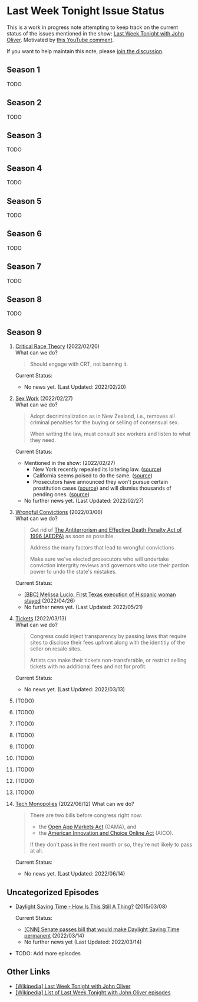 #  Last Week Tonight Issue Status

This is a work in progress note attempting to keep track on the current status of the issues mentioned in the show: [Last Week Tonight with John Oliver](https://www.youtube.com/channel/UC3XTzVzaHQEd30rQbuvCtTQ). Motivated by [this YouTube comment](https://www.youtube.com/watch?v=Ezv8sdTLxKo&lc=Ugw0oBosiC3Igf3cKqB4AaABAg).

If you want to help maintain this note, please [join the discussion](https://github.com/j3soon/LastWeekTonightIssueStatus/discussions/1).

## Season 1
TODO
## Season 2
TODO
## Season 3
TODO
## Season 4
TODO
## Season 5
TODO
## Season 6
TODO
## Season 7
TODO
## Season 8
TODO
## Season 9
1. [Critical Race Theory](https://youtu.be/EICp1vGlh_U) (2022/02/20)  
   What can we do?
   > Should engage with CRT, not banning it.

   Current Status:
   - No news yet. (Last Updated: 2022/02/20)

2. [Sex Work](https://youtu.be/-gd8yUptg0Q) (2022/02/27)  
   What can we do?
   > Adopt decriminalization as in New Zealand, i.e., removes all criminal penalties for the buying or selling of consensual sex.
   >
   > When writing the law, must consult sex workers and listen to what they need.

   Current Status:
   - Mentioned in the show: (2022/02/27)
     - New York recently repealed its loitering law. ([source](https://edition.cnn.com/2021/02/02/us/new-york-trans-ban-prostitution-law-repeal/index.html))
     - California seems poised to do the same. ([source](https://edition.cnn.com/2021/03/09/us/california-walking-while-trans-law/index.html))
     - Prosecutors have announced they won't pursue certain prostitution cases ([source](https://edition.cnn.com/2021/03/27/us/baltimore-prosecute-prostitution-drug-possession/index.html)) and will dismiss thousands of pending ones. ([source](https://www.npr.org/2021/04/21/989588072/a-relic-and-burden-manhattan-district-attorney-to-stop-prosecuting-prostitution))
   - No further news yet. (Last Updated: 2022/02/27)

3. [Wrongful Convictions](https://youtu.be/kpYYdCzTpps) (2022/03/06)  
   What can we do?
   > Get rid of [The Antiterrorism and Effective Death Penalty Act of 1996 (AEDPA)](https://en.wikipedia.org/wiki/Antiterrorism_and_Effective_Death_Penalty_Act_of_1996) as soon as possible.
   >
   > Address the many factors that lead to wrongful convictions
   >
   > Make sure we've elected prosecutors who will undertake conviction intergrity reviews and governors who use their pardon power to undo the state's mistakes.

   Current Status:
   - [[BBC] Melissa Lucio: First Texas execution of Hispanic woman stayed](https://www.bbc.com/news/world-us-canada-61220975) (2022/04/26)
   - No further news yet. (Last Updated: 2022/05/21)

4. [Tickets](https://youtu.be/-_Y7uqqEFnY) (2022/03/13)  
   What can we do?
   > Congress could inject transparency by passing laws that require sites to disclose their fees upfront along with the identitiy of the seller on resale sites.
   >
   > Artists can make their tickets non-transferable, or restrict selling tickets with no additional fees and not for profit.

   Current Status:
   - No news yet. (Last Updated: 2022/03/13)

5. (TODO)
6. (TODO)
7. (TODO)
8. (TODO)
9. (TODO)
10. (TODO)
11. (TODO)
12. (TODO)
13. (TODO)
14. [Tech Monopolies](https://youtu.be/jXf04bhcjbg) (2022/06/12)
    What can we do?
    > There are two bills before congress right now:
    > - the [Open App Markets Act](https://en.wikipedia.org/wiki/Open_App_Markets_Act) (OAMA), and
    > - the [American Innovation and Choice Online Act](https://en.wikipedia.org/wiki/American_Innovation_and_Choice_Online_Act) (AICO).
    >
    > If they don't pass in the next month or so, they're not likely to pass at all.

    Current Status:
    - No news yet. (Last Updated: 2022/06/14)
## Uncategorized Episodes

- [Daylight Saving Time - How Is This Still A Thing?](https://youtu.be/br0NW9ufUUw) (2015/03/08)

   Current Status:
   - [[CNN] Senate passes bill that would make Daylight Saving Time permanent](https://edition.cnn.com/2022/03/15/politics/senate-daylight-saving-time-permanent/index.html) (2022/03/14)
   - No further news yet (Last Updated: 2022/03/14)

- TODO: Add more episodes

## Other Links

- [[Wikipedia] Last Week Tonight with John Oliver](https://en.wikipedia.org/wiki/Last_Week_Tonight_with_John_Oliver)
- [[Wikipedia] List of Last Week Tonight with John Oliver episodes](https://en.wikipedia.org/wiki/List_of_Last_Week_Tonight_with_John_Oliver_episodes)
